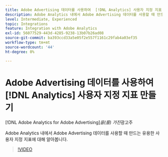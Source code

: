 ```yaml
---
title: Adobe Advertising 데이터를 사용하여  [!DNL Analytics] 사용자 지정 지표 만들기
description: Adobe Analytics 내에서 Adobe Advertising 데이터를 사용할 때 만드는 유용한 사용자 지정 지표에 대해 알아봅니다.
level: Intermediate, Experienced
topic: Integrations
feature: Integration with Adobe Analytics
exl-id: 56077529-443d-4285-9238-13b07b26ad08
source-git-commit: ba393ccd33a5e05f2e557f1161c29fab4a03ef35
workflow-type: tm+mt
source-wordcount: '44'
ht-degree: 0%

---
```


# Adobe Advertising 데이터를 사용하여 [!DNL Analytics] 사용자 지정 지표 만들기

[!DNL Adobe Analytics for Adobe Advertising]*을(를) 가진*&#x200B;광고주

Adobe Analytics 내에서 Adobe Advertising 데이터를 사용할 때 만드는 유용한 사용자 지정 지표에 대해 알아봅니다.

>[!VIDEO](https://video.tv.adobe.com/v/33919)
